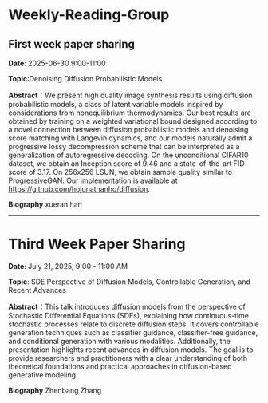 # Weekly-Reading-Group
## First week paper sharing
**Date**: 2025-06-30 9:00-11:00

**Topic**:Denoising Diffusion Probabilistic Models

**Abstract**：We present high quality image synthesis results using diffusion probabilistic models,
a class of latent variable models inspired by considerations from nonequilibrium
thermodynamics. Our best results are obtained by training on a weighted variational
bound designed according to a novel connection between diffusion probabilistic
models and denoising score matching with Langevin dynamics, and our models naturally admit a progressive lossy decompression scheme that can be interpreted as a
generalization of autoregressive decoding. On the unconditional CIFAR10 dataset,
we obtain an Inception score of 9.46 and a state-of-the-art FID score of 3.17. On
256x256 LSUN, we obtain sample quality similar to ProgressiveGAN. Our implementation is available at https://github.com/hojonathanho/diffusion.

**Biography**
xueran han

---

# Third Week Paper Sharing

**Date**: July 21, 2025, 9:00 - 11:00 AM

**Topic**: SDE Perspective of Diffusion Models, Controllable Generation, and Recent Advances

**Abstract**：This talk introduces diffusion models from the perspective of Stochastic Differential Equations (SDEs), explaining how continuous-time stochastic processes relate to discrete diffusion steps. It covers controllable generation techniques such as classifier guidance, classifier-free guidance, and conditional generation with various modalities. Additionally, the presentation highlights recent advances in diffusion models. The goal is to provide researchers and practitioners with a clear understanding of both theoretical foundations and practical approaches in diffusion-based generative modeling.

**Biography**
Zhenbang Zhang

